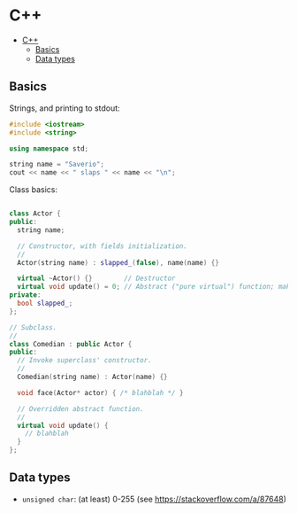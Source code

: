 # C++

- [C++](#c)
  - [Basics](#basics)
  - [Data types](#data-types)

## Basics

Strings, and printing to stdout:

```cpp
#include <iostream>
#include <string>

using namespace std;

string name = "Saverio";
cout << name << " slaps " << name << "\n";
```

Class basics:

```cpp

class Actor {
public:
  string name;

  // Constructor, with fields initialization.
  //
  Actor(string name) : slapped_(false), name(name) {}

  virtual ~Actor() {}        // Destructor
  virtual void update() = 0; // Abstract ("pure virtual") function; makes the class abstract
private:
  bool slapped_;
};

// Subclass.
//
class Comedian : public Actor {
public:
  // Invoke superclass' constructor.
  //
  Comedian(string name) : Actor(name) {}

  void face(Actor* actor) { /* blahblah */ }

  // Overridden abstract function.
  //
  virtual void update() {
    // blahblah
  }
};
```

## Data types

- `unsigned char`: (at least) 0-255 (see https://stackoverflow.com/a/87648)
